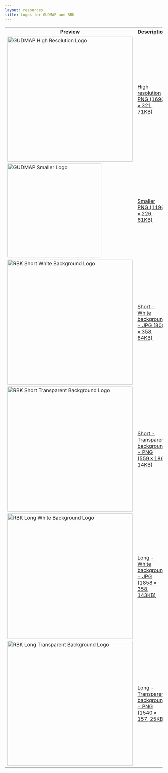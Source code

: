 ```yaml
---
layout: resources
title: Logos for GUDMAP and RBK
---
```



<table class="table">
  <tr>
    <th>Preview</th>
    <th>Description</th>
  </tr>
  <tr>
    <td><img src="{{ "/assets/img/GUDMAP_logo.png" | relative_url }}" alt="GUDMAP High Resolution Logo" width="400px"></td>
    <td><a href="{{ "/assets/img/GUDMAP_logo.png" | relative_url }}">High resolution PNG (1696 × 321, 71KB)</a></td>
  </tr>
  <tr>
    <td><img src="{{ "/assets/img/GUDMAP_logo_smaller.png" | relative_url }}" alt="GUDMAP Smaller Logo" width="300px"></td>
    <td><a href="{{ "/assets/img/GUDMAP_logo_smaller.png" | relative_url }}">Smaller PNG (1196 × 226, 61KB)</a></td>
  </tr>
  <tr>
    <td><img src="{{ "/rebuildingakidney/downloads/rbk-logos/RBK_logo_short_white-bg.jpg" | relative_url }}" alt="RBK Short White Background Logo" width="400px"></td>
    <td><a href="{{ "/rebuildingakidney/downloads/rbk-logos/RBK_logo_short_white-bg.jpg" | relative_url }}">Short - White background - JPG (808 × 358, 84KB)</a></td>
  </tr>
  <tr>
    <td><img src="{{ "/rebuildingakidney/downloads/rbk-logos/RBK_logo_short_transparent-bg.png" | relative_url }}" alt="RBK Short Transparent Background Logo" width="400px"></td>
    <td><a href="{{ "/rebuildingakidney/downloads/rbk-logos/RBK_logo_short_transparent-bg.png" | relative_url }}">Short - Transparent background - PNG (559 × 186, 14KB)</a></td>
  </tr>
  <tr>
    <td><img src="{{ "/rebuildingakidney/downloads/rbk-logos/RBK_logo_long_white-bg.jpg" | relative_url }}" alt="RBK Long White Background Logo" width="400px"></td>
    <td><a href="{{ "/rebuildingakidney/downloads/rbk-logos/RBK_logo_long_white-bg.jpg" | relative_url }}">Long - White background - JPG (1858 × 358, 143KB)</a></td>
  </tr>
  <tr>
    <td><img src="{{ "/rebuildingakidney/downloads/rbk-logos/RBK_logo_long_transparent-bg.png" | relative_url }}" alt="RBK Long Transparent Background Logo" width="400px"></td>
    <td><a href="{{ "/rebuildingakidney/downloads/rbk-logos/RBK_logo_long_transparent-bg.png" | relative_url }}">Long - Transparent background - PNG (1540 × 157, 25KB)</a></td>
  </tr>
</table>
